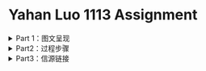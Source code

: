# Yahan Luo 1113 Assignment
<details>
<summary>Part 1：图文呈现 </summary>




</details>


<details>
<summary>Part2：过程步骤</summary>

### 角度确立
* 这次的选题比上一次的选题更折磨人，**bug太多了**：
  * 国内司法数据公开度本来就差，又涉及未成年人犯罪的档案封存制度；
  * 少年法庭审理未成年人案件的裁判文书不公开，大部分时候犯罪的未成年人甚至不会走上法庭。
  * 个人意见：这样的选题，适合仔仔细细讲故事，也适合定性地追问成因，探讨影响，寻求出路————**唯独不太适合从定量上阐述现状。**
  
* 但是没办法，还是要硬着头皮写。

* 先是想探讨**下调刑事责任年龄**：
  * 毕竟所有关于这个新闻由头的讨论中，最受争议的就是这一点。大家呼吁的原因不外乎时代改变了，现在的小孩已经不比当年。
  * 我开始也觉得应该下调，直到我反应过来，就算是无限次下调，总有“小恶魔”在最低刑事责任年龄的下面一点，从而逃过法律的制裁。
  * 况且，并不是13岁的犯罪未成年格外多，而是犯罪未成年的数量随着年龄的增长成正比；底线划在14岁，13岁就是最多的；底线划到12岁，11岁就是最多的。
  * 按照这个逻辑，推到尽头就是取消最低刑事责任年龄。
  
* 可是，**取消最低刑事责任年龄**之后又应该怎么办呢？
  * 依照成年人的刑法去判处吗？如果大连少年蔡某某是一个成年人，其行为多半将会面临死刑的处决。
  * 但根据联合国颁布的《儿童权利公约》规定，"任何儿童不受酷刑或其他形式的残忍、不人道或有辱人格的待遇和处罚。
  * "《联合国人权公约》以及《联合国少年司法最低限度标准规则》也明确规定：未成年人不得适用死刑。
  * 而蔡某某家的门外，明明白白挂着横幅，“杀人偿命”。
  * 推导到最后，这变成了一个哲学问题：“一个对他人施与‘酷刑或其他形式的残忍、不人道或有辱人格的待遇’，甚至剥夺了他人生命的儿童，是否应该遭受同样的惩罚？” 而我并不认为，一篇新闻报道应该把最后落脚点放在“性本善/性本恶”这样的论调上。
  
* 因此，我希望能从**再犯率**这个更加务实的角度来解析青少年犯罪。
  * 然而，和他国相比，我国的青少年犯罪率和再犯率都实属较低水平。
  * 且我想证明的观点“把未成年人关入监狱并不是降低少年再犯率的最好途径“————这个观点本身的逻辑并不是那么站得住脚————我细细寻思，未被强制关押的大多属于轻罪，再犯的概率本来就低，不能和重刑犯做直接对比。
  * 然而事实真的是这样的吗？
  
  
  
  
  
### 资料收集


### 内容呈现




</details>


<details>
<summary>Part3：信源链接</summary>





</details>

